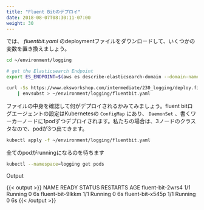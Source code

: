 ```yaml
---
title: "Fluent Bitのデプロイ"
date: 2018-08-07T08:30:11-07:00
weight: 30
---
```


<!--
Let's start by downloading the _fluentbit.yaml_ deployment file and replace some variables.
-->
では、 _fluentbit.yaml_ のdeploymentファイルをダウンロードして、いくつかの変数を置き換えましょう。

```bash
cd ~/environment/logging

# get the Elasticsearch Endpoint
export ES_ENDPOINT=$(aws es describe-elasticsearch-domain --domain-name ${ES_DOMAIN_NAME} --output text --query "DomainStatus.Endpoint")

curl -Ss https://www.eksworkshop.com/intermediate/230_logging/deploy.files/fluentbit.yaml \
    | envsubst > ~/environment/logging/fluentbit.yaml
```

<!--
Explore the file to see what will be deployed. The fluent bit log agent configuration is located in the Kubernetes `ConfigMap` and will be deployed as a `DaemonSet`, i.e. one pod per worker node. In our case, a 3 node cluster is used and so 3 pods will be shown in the output when we deploy.
-->
ファイルの中身を確認して何がデプロイされるかみてみましょう。fluent bitログエージェントの設定はKubernetesの `ConfigMap` にあり、 `DaemonSet` 、書くワーカーノードに1podずつデプロイされます。私たちの場合は、3ノードのクラスタなので、podが3つ出てきます。

```bash
kubectl apply -f ~/environment/logging/fluentbit.yaml
```

<!--
Wait for all of the pods to change to running status
-->
全てのpodがrunningになるのを待ちます

```bash
kubectl --namespace=logging get pods
```

Output

{{< output >}}
NAME               READY   STATUS    RESTARTS   AGE
fluent-bit-2wrs4   1/1     Running   0          6s
fluent-bit-9lkkm   1/1     Running   0          6s
fluent-bit-x545p   1/1     Running   0          6s
{{< /output >}}
